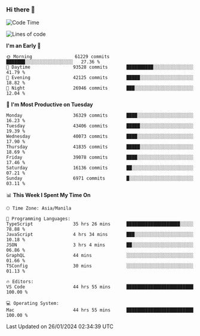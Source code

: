 ### Hi there 👋

<!--START_SECTION:waka-->
![Code Time](http://img.shields.io/badge/Code%20Time-4%2C798%20hrs%2018%20mins-blue)

![Lines of code](https://img.shields.io/badge/From%20Hello%20World%20I%27ve%20Written-105.5%20million%20lines%20of%20code-blue)

**I'm an Early 🐤** 

```text
🌞 Morning                61229 commits       ███████░░░░░░░░░░░░░░░░░░   27.36 % 
🌆 Daytime                93528 commits       ██████████░░░░░░░░░░░░░░░   41.79 % 
🌃 Evening                42125 commits       █████░░░░░░░░░░░░░░░░░░░░   18.82 % 
🌙 Night                  26946 commits       ███░░░░░░░░░░░░░░░░░░░░░░   12.04 % 
```
📅 **I'm Most Productive on Tuesday** 

```text
Monday                   36329 commits       ████░░░░░░░░░░░░░░░░░░░░░   16.23 % 
Tuesday                  43406 commits       █████░░░░░░░░░░░░░░░░░░░░   19.39 % 
Wednesday                40073 commits       ████░░░░░░░░░░░░░░░░░░░░░   17.90 % 
Thursday                 41835 commits       █████░░░░░░░░░░░░░░░░░░░░   18.69 % 
Friday                   39078 commits       ████░░░░░░░░░░░░░░░░░░░░░   17.46 % 
Saturday                 16136 commits       ██░░░░░░░░░░░░░░░░░░░░░░░   07.21 % 
Sunday                   6971 commits        █░░░░░░░░░░░░░░░░░░░░░░░░   03.11 % 
```


📊 **This Week I Spent My Time On** 

```text
🕑︎ Time Zone: Asia/Manila

💬 Programming Languages: 
TypeScript               35 hrs 26 mins      ████████████████████░░░░░   78.88 % 
JavaScript               4 hrs 34 mins       ███░░░░░░░░░░░░░░░░░░░░░░   10.18 % 
JSON                     3 hrs 4 mins        ██░░░░░░░░░░░░░░░░░░░░░░░   06.86 % 
GraphQL                  44 mins             ░░░░░░░░░░░░░░░░░░░░░░░░░   01.66 % 
TSConfig                 30 mins             ░░░░░░░░░░░░░░░░░░░░░░░░░   01.13 % 

🔥 Editors: 
VS Code                  44 hrs 55 mins      █████████████████████████   100.00 % 

💻 Operating System: 
Mac                      44 hrs 55 mins      █████████████████████████   100.00 % 
```


 Last Updated on 26/01/2024 02:34:39 UTC
<!--END_SECTION:waka-->


<!--
**rad182/rad182** is a ✨ _special_ ✨ repository because its `README.md` (this file) appears on your GitHub profile.

Here are some ideas to get you started:

- 🔭 I’m currently working on ...
- 🌱 I’m currently learning ...
- 👯 I’m looking to collaborate on ...
- 🤔 I’m looking for help with ...
- 💬 Ask me about ...
- 📫 How to reach me: ...
- 😄 Pronouns: ...
- ⚡ Fun fact: ...
-->
